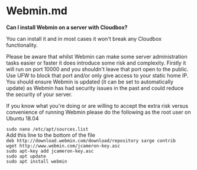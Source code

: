 # Webmin.md

**Can I install Webmin on a server with Cloudbox?**

You can install it and in most cases it won't break any Cloudbox functionality.

Please be aware that whilst Webmin can make some server administration tasks easier or faster it does introduce some risk and complexity. Firstly it will run on port 10000 and you shouldn't leave that port open to the public. Use UFW to block that port and/or only give access to your static home IP. You should ensure Webmin is updated \(it can be set to automatically update\) as Webmin has had security issues in the past and could reduce the security of your server.

If you know what you're doing or are willing to accept the extra risk versus convenience of running Webmin please do the following as the root user on Ubuntu 18.04

`sudo nano /etc/apt/sources.list`   
 Add this line to the bottom of the file   
 `deb http://download.webmin.com/download/repository sarge contrib`   
 `wget http://www.webmin.com/jcameron-key.asc`   
 `sudo apt-key add jcameron-key.asc`   
 `sudo apt update`   
 `sudo apt install webmin`   


